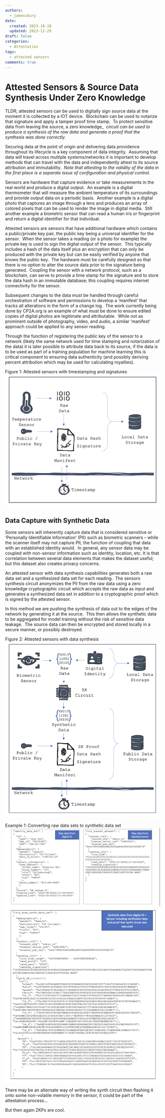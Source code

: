 ```yaml
---
authors:
  - jamescbury
date:
  created: 2023-10-10
  updated: 2023-11-29
draft: false
categories:
  - Attestation
tags:
  - attested sensors
comments: true
---
```

# Attested Sensors & Source Data Synthesis Under Zero Knowledge

TLDR; attested sensors can be used to digitally sign source data at the moment it is collected by a IOT device.  Blockchain can be used to notarize that signature and apply a tamper proof time stamp.  To protect sensitive data from leaving the source, a zero knowledge_  _circuit can be used to produce a synthesis of the raw data and generate a proof that the synthesis was done correctly._

<!-- more -->

Securing data at the point of origin and delivering data providence throughout its lifecycle is a key component of data integrity.  Assuming that data will travel across multiple systems/networks it is important to develop methods that can travel with the data and independently attest to its source attribution and immutability.  _Note that attesting to the validity of the data in the first place is a separate issue of configuration and physical control._

Sensors are hardware that capture evidence or take measurements in the real world and produce a digital output.  An example is a digital thermometer that will measure the ambient temperature of its surroundings and provide output data on a periodic basis.  Another example is a digital photo that captures an image through a lens and produces an array of colored pixels that can be used to render the image in digital media.  Still another example a biometric sensor that can read a human iris or fingerprint and return a digital identifier for that individual.

Attested sensors are sensors that have additional hardware which contains a public/private key pair, the public key being a universal identifier for the sensor.  When the sensor takes a reading (or a photo for example) the private key is used to sign the digital output of the sensor.  This typically includes a hash of the data itself plus an encryption that can only be produced with the private key but can be easily verified by anyone that knows the public key.  The hardware must be carefully designed so that there is no option to alter the source data prior to the signature being generated.  Coupling the sensor with a network protocol, such as a blockchain, can serve to provide a time stamp for the signature and to store the data hash in an immutable database; this coupling requires internet connectivity for the sensor.

Subsequent changes to the data must be handled through careful orchestration of software and permissions to develop a ‘manifest’ that tracks all alterations in the form of a change log.  The work currently being done by CP2A.org is an example of what must be done to ensure edited copies of digital photos are legitimate and attributable.  While not as prominent outside of photography, video, and audio, a similar ‘manifest’ approach could be applied to any sensor reading.

Through the function of registering the public key of the sensor to a network (likely the same network used for time stamping and notarization of the data) it is later possible to attribute data back to its source, if the data is to be used as part of a training population for machine learning this is critical component to ensuring data authenticity (and possibly deriving percent attribution which may be used for calculating royalties).

Figure 1: Attested sensors with timestamping and signatures
![attested sensor timestamp](attested_sensors/AS_Timestamp.png)

## Data Capture with Synthetic Data

Some sensors will inherently capture data that is considered sensitive or ‘Personally Identifiable Information’ (PII) such as biometric scanners – while the scanner itself may not capture PII, the function of coupling that data with an established identity would.  In general, any sensor data may be coupled with non-sensor information such as identity, location, etc. It is that correlation between several data elements that makes the dataset useful; but this dataset also creates privacy concerns.

An attested sensor with data synthesis capabilities generates both a raw data set and a synthesized data set for each reading.  The sensors synthesis circuit anonymizes the PII from the raw data using a zero knowledge cryptographic circuit which accepts the raw data as input and generates a synthesized data set in addition to a cryptographic proof which is signed by the attested sensor.

In this method we are pushing the synthesis of data out to the edges of the network by generating it at the source.  This then allows the synthetic data to be aggregated for model training without the risk of sensitive data leakage.  The source data can then be encrypted and stored locally in a secure manner, or possibly destroyed.

Figure 2: Attested sensors with data synthesis
![attested sensors with data synthesis](attested_sensors/AS_Figure2.png)

Example 1: Converting raw data sets to synthetic data set
![example 1](attested_sensors/AS_Example1.png)
![example 2](attested_sensors/AS_Example2.png)

There may be an alternate way of writing the synth circuit then flashing it onto some non-volatile memory in the sensor, it could be part of the attestation process…

But then again ZKPs are cool.
